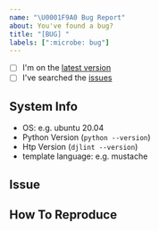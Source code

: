 ```yaml
---
name: "\U0001F9A0 Bug Report"
about: You've found a bug?
title: "[BUG] "
labels: [":microbe: bug"]
---
```


<!--
    Thanks for finding and submitting an issue.

    Have you...
-->

- [ ] I'm on the [latest version](https://pypi.org/project/html-template-parser/)
- [ ] I've searched the [issues](https://github.com/Riverside-Healthcare/html-template-parser/issues)

## System Info
 - OS: e.g. ubuntu 20.04
 - Python Version (``python --version``)
 - Htp Version (``djlint --version``)
 - template language: e.g. mustache


## Issue
<!-- A clear and concise description of what the bug is. -->

## How To Reproduce
<!-- Steps to reproduce the behavior -->

<!-- Thanks! 🤠 -->
